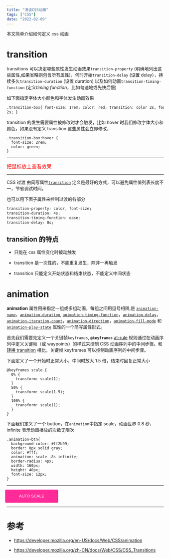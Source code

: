 ```yaml
---
title: "浅谈CSS动画"
tags: ["CSS"]
date: "2022-02-09"
---
```


本文简单介绍如何定义 css 动画

# transition

transitions 可以决定哪些属性发生动画效果`transition-property` (明确地列出这些属性,如果省略则包含所有属性)，何时开始`transition-delay` (设置 delay），持续多久`transition-duration` (设置 duration) 以及如何动画`transition-timing-function` (定义*timing function*，比如匀速地或先快后慢)

如下面指定字体大小颜色和字体发生动画效果

```html
.transition-box{ font-size: 1rem; color: red; transition: color 2s, font-size
2s; }
```

transition 的发生需要属性被修改时才会触发，比如 hover 时我们修改字体大小和颜色，如果没有定义 transition 这些属性会立即修改，

```
.transition-box:hover {
  font-size: 2rem;
  color: green;
}
```

---

<style>
.transition-box{
  font-size: 1rem;
  color: red;
  transition: color 2s, font-size 2s;
}
.transition-box:hover {
  font-size: 3rem;
  color: green;
}
</style>
<div class="transition-box">
  把鼠标放上查看效果
</div>

---

CSS 过渡 由简写属性[](https://developer.mozilla.org/en-US/docs/CSS/transition)[`transition`](https://developer.mozilla.org/zh-CN/docs/Web/CSS/transition) 定义是最好的方式，可以避免属性值列表长度不一，节省调试时间。

也可以用下面子属性来控制过渡的各部分

```css
transition-property: color, font-size;
transition-duration: 4s;
transition-timing-function: ease;
transition-delay: 0s;
```

## transition 的特点

- 只能在 css 属性变化时被动触发
- transition 是一次性的，不能重复发生，除非一再触发

- transition 只能定义开始状态和结束状态，不能定义中间状态

# animation

**animation** 属性用来指定一组或多组动画，每组之间用逗号相隔,是 [`animation-name`](https://developer.mozilla.org/zh-CN/docs/Web/CSS/animation-name)，[`animation-duration`](https://developer.mozilla.org/zh-CN/docs/Web/CSS/animation-duration), [`animation-timing-function`](https://developer.mozilla.org/zh-CN/docs/Web/CSS/animation-timing-function)，[`animation-delay`](https://developer.mozilla.org/zh-CN/docs/Web/CSS/animation-delay)，[`animation-iteration-count`](https://developer.mozilla.org/zh-CN/docs/Web/CSS/animation-iteration-count)，[`animation-direction`](https://developer.mozilla.org/zh-CN/docs/Web/CSS/animation-direction)，[`animation-fill-mode`](https://developer.mozilla.org/zh-CN/docs/Web/CSS/animation-fill-mode) 和 [`animation-play-state`](https://developer.mozilla.org/zh-CN/docs/Web/CSS/animation-play-state) 属性的一个简写属性形式。

首先我们需要先定义一个关键帧`keyframes`, **`@keyframes`** [at-rule](https://developer.mozilla.org/zh-CN/docs/Web/CSS/At-rule) 规则通过在动画序列中定义关键帧（或 waypoints）的样式来控制 CSS 动画序列中的中间步骤。和 [转换 transition](https://developer.mozilla.org/zh-CN/docs/Web/CSS/CSS_Transitions) 相比，关键帧 keyframes 可以控制动画序列的中间步骤。

下面定义了一个开始时正常大小，中间时放大 1.5 倍，结束时回复正常大小

```
@keyframes scale {
  0% {
    transform: scale(1);
  }
  50% {
    transform: scale(1.5);
  }
  100% {
    transform: scale(1);
  }
}
```

下面我们定义了一个 button，在`animation`中指定 scale，动画世界 0.8 秒，infinite 表示动画播放的次数无限次

```
.animation-btn{
  background-color: #ff2b99;
  border: 0px solid gray;
  color: #fff;
  animation: scale .8s infinite;
  border-radius: 4px;
  width: 160px;
  height: 40px;
  font-size: 12px;
}
```

---

<style>
@keyframes scale {
  0% {
    transform: scale(1);
  }
  50% {
    transform: scale(1.5);
  }
  100% {
    transform: scale(1);
  }
}
.animation-btn{
  background-color: #ff2b99;
  border: 0px solid gray;
  color: #fff;
  animation: scale .8s infinite;
  border-radius: 4px;
  width: 160px;
  height: 40px;
  font-size: 12px;
}
</style>

<button class="animation-btn">AUTO SCALE</button>

---

# 参考

- <https://developer.mozilla.org/en-US/docs/Web/CSS/animation>

- <https://developer.mozilla.org/zh-CN/docs/Web/CSS/CSS_Transitions>
